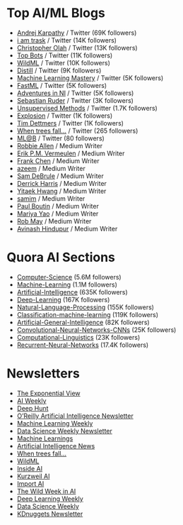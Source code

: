 # Top AI/ML Blogs #

- [Andrej Karpathy](http://karpathy.github.io/) / Twitter (69K followers)
- [i am trask](http://iamtrask.github.io/) / Twitter (14K followers)
- [Christopher Olah](http://colah.github.io/) / Twitter (13K followers)
- [Top Bots](http://www.topbots.com/) / Twitter (11K followers)
- [WildML](http://www.wildml.com/) / Twitter (10K followers)
- [Distill](http://distill.pub/) / Twitter (9K followers)
- [Machine Learning Mastery](http://machinelearningmastery.com/blog/) / Twitter (5K followers)
- [FastML](http://fastml.com/) / Twitter (5K followers)
- [Adventures in NI](https://joanna-bryson.blogspot.de/) / Twitter (5K followers)
- [Sebastian Ruder](http://sebastianruder.com/) / Twitter (3K followers)
- [Unsupervised Methods](http://unsupervisedmethods.com/) / Twitter (1.7K followers)
- [Explosion](https://explosion.ai/blog/) / Twitter (1K followers)
- [Tim Dettmers](http://timdettmers.com/) / Twitter (1K followers)
- [When trees fall…](http://blog.wtf.sg/) / Twitter (265 followers)
- [ML@B](https://ml.berkeley.edu/blog/) / Twitter (80 followers)
- [Robbie Allen](https://medium.com/@robbieallen) / Medium Writer
- [Erik P.M. Vermeulen](https://medium.com/@erikpmvermeulen) / Medium Writer
- [Frank Chen](https://medium.com/@withfries2) / Medium Writer
- [azeem](https://medium.com/@azeem) / Medium Writer
- [Sam DeBrule](https://medium.com/@samdebrule) / Medium Writer
- [Derrick Harris](https://medium.com/@derrickharris) / Medium Writer
- [Yitaek Hwang](https://medium.com/@yitaek) / Medium Writer
- [samim](https://medium.com/@samim) / Medium Writer
- [Paul Boutin](https://medium.com/@Paul_Boutin) / Medium Writer
- [Mariya Yao](https://medium.com/@thinkmariya) / Medium Writer
- [Rob May](https://medium.com/@robmay) / Medium Writer
- [Avinash Hindupur](https://medium.com/@hindupuravinash) / Medium Writer


# Quora AI Sections #

- [Computer-Science](https://www.quora.com/topic/Computer-Science) (5.6M followers)
- [Machine-Learning](https://www.quora.com/topic/Machine-Learning) (1.1M followers)
- [Artificial-Intelligence](https://www.quora.com/topic/Artificial-Intelligence) (635K followers)
- [Deep-Learning](https://www.quora.com/topic/Deep-Learning) (167K followers)
- [Natural-Language-Processing](https://www.quora.com/topic/Natural-Language-Processing) (155K followers)
- [Classification-machine-learning](https://www.quora.com/topic/Classification-machine-learning) (119K followers)
- [Artificial-General-Intelligence](https://www.quora.com/topic/Artificial-General-Intelligence) (82K followers)
- [Convolutional-Neural-Networks-CNNs](https://www.quora.com/topic/Convolutional-Neural-Networks-CNNs) (25K followers)
- [Computational-Linguistics](https://www.quora.com/topic/Computational-Linguistics) (23K followers)
- [Recurrent-Neural-Networks](https://www.quora.com/topic/Recurrent-Neural-Networks) (17.4K followers)


# Newsletters #

- [The Exponential View](https://www.getrevue.co/profile/azeem)
- [AI Weekly](http://aiweekly.co/)
- [Deep Hunt](https://deephunt.in/)
- [O’Reilly Artificial Intelligence Newsletter](http://www.oreilly.com/ai/newsletter.html)
- [Machine Learning Weekly](http://mlweekly.com/)
- [Data Science Weekly Newsletter](https://www.datascienceweekly.org/)
- [Machine Learnings](http://subscribe.machinelearnings.co/)
- [Artificial Intelligence News](http://aiweekly.co/)
- [When trees fall…](https://meetnucleus.com/p/GVBR82UWhWb9)
- [WildML](https://meetnucleus.com/p/PoZVx95N9RGV)
- [Inside AI](https://inside.com/technically-sentient)
- [Kurzweil AI](http://www.kurzweilai.net/create-account)
- [Import AI](https://jack-clark.net/import-ai/)
- [The Wild Week in AI](https://www.getrevue.co/profile/wildml)
- [Deep Learning Weekly](http://www.deeplearningweekly.com/)
- [Data Science Weekly](https://www.datascienceweekly.org/)
- [KDnuggets Newsletter](http://www.kdnuggets.com/news/subscribe.html?qst)

